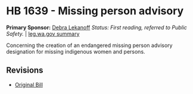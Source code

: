 # HB 1639 - Missing person advisory
**Primary Sponsor:** [Debra Lekanoff](/person/leg/lekanoff_de.md)
*Status: First reading, referred to Public Safety.* | [leg.wa.gov summary](https://app.leg.wa.gov/billsummary?BillNumber=1639&Year=2021)

Concerning the creation of an endangered missing person advisory designation for missing indigenous women and persons.

## Revisions
* [Original Bill](1/)